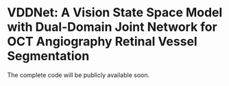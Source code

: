 <!--
<div align="center">
<h1>VDDNet: A Vision State Space Model with Dual-Domain Joint Network for OCT Angiography Retinal Vessel Segmentation</h1>
</div>
-->
# VDDNet: A Vision State Space Model with Dual-Domain Joint Network for OCT Angiography Retinal Vessel Segmentation

The complete code will be publicly available soon.
